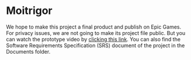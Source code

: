 # Moitrigor
We hope to make this project a final product and publish on Epic Games. For privacy issues, we are not going to make its project file public. But you can watch the prototype video by [clicking this link](https://drive.google.com/file/d/1e6AWtlV9qTYjqHddqjkYs6heQtsn92g6/view?usp=sharing). You can also find the Software Requirements Specification (SRS) document of the project in the Documents folder.
